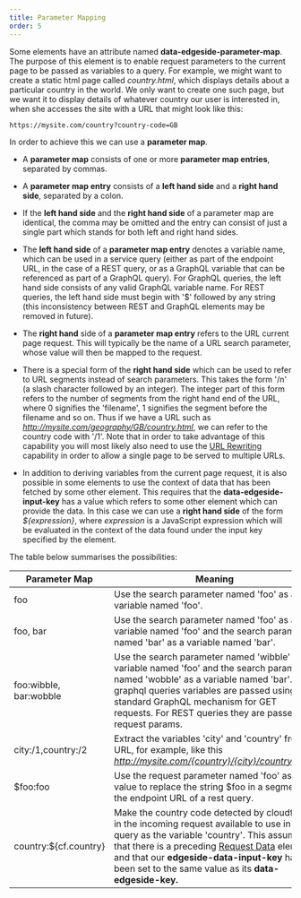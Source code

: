 ```yaml
---
title: Parameter Mapping
order: 5
---
```


Some elements have an attribute named **data-edgeside-parameter-map**. The purpose of this element is to enable request parameters to the current page to be passed as variables to a query. For example, we might want to create a static html page called *country.html*, which displays details about a particular country in the world. We only want to create one such page, but we want it to display details of whatever country our user is interested in, when she accesses the site with a URL that might look like this:

    https://mysite.com/country?country-code=GB

In order to achieve this we can use a **parameter map**.

* A **parameter map** consists of one or more **parameter map entries**, separated by commas.

* A **parameter map entry** consists of a **left hand side** and a **right hand side**, separated by a colon.

* If the **left hand side** and the **right hand side** of a parameter map are identical, the comma may be omitted and the entry can consist of just a single part which stands for both left and right hand sides.

* The **left hand side** of a **parameter map entry** denotes a variable name, which can be used in a service query (either as part of the endpoint URL, in the case of a REST query, or as a GraphQL variable that can be referenced as part of a GraphQL query). For GraphQL queries, the left hand side consists of any valid GraphQL variable name. For REST queries, the left hand side must begin with '$' followed by any string (this inconsistency between REST and GraphQL elements may be removed in future).

* The **right hand** side of a **parameter map entry** refers to the URL current page request. This will typically be the name of a URL search parameter, whose value will then be mapped to the request.

* There is a special form of the **right hand side** which can be used to refer to URL segments instead of search parameters. This takes the form '/n' (a slash character followed by an integer). The integer part of this form refers to the number of segments from the right hand end of the URL, where 0 signifies the 'filename', 1 signifies the segment before the filename and so on. Thus if we have a URL such as *http://mysite.com/geography/GB/country.html*, we can refer to the country code with '/1'. Note that in order to take advantage of this capability you will most likely also need to use the [URL Rewriting](/urlrewriting) capability in order to allow a single page to be served to multiple URLs.

* In addition to deriving variables from the current page request, it is also possible in some elements to use the context of data that has been fetched by some other element. This requires that the **data-edgeside-input-key** has a value which refers to some other element which can provide the data. In this case we can use a **right hand side** of the form *${expression}*, where *expression* is a JavaScript expression which will be evaluated in the context of the data found under the input key specified by the element.


The table below summarises the possibilities:

| Parameter Map | Meaning |
|---|---|
| foo | Use the search parameter named 'foo' as a variable named 'foo'. |
| foo, bar | Use the search parameter named 'foo' as a variable named 'foo' and the search parameter named 'bar' as a variable named 'bar'.|
| foo:wibble, bar:wobble | Use the search parameter named 'wibble' as a variable named 'foo' and the search parameter named 'wobble' as a variable named 'bar'. For graphql queries variables are passed using the standard GraphQL mechanism for GET requests. For REST queries they are passed as request params.|
| city:/1,country:/2 | Extract the variables 'city' and 'country' from a URL, for example, like this *http://mysite.com/{country}/{city}/country.html*. |
| $foo:foo | Use the request parameter named 'foo' as a value to replace the string $foo in a segment of the endpoint URL of a rest query. |
| country:${cf.country} | Make the country code detected by cloudflare in the incoming request available to use in a query as the variable 'country'. This assumes that there is a preceding [Request Data](request-data) element and that our **edgeside-data-input-key** has been set to the same value as its **data-edgeside-key.** |
